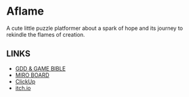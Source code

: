 # Aflame

A cute little puzzle platformer about a spark of hope and its journey to rekindle the flames of creation.

## LINKS

- [GDD & GAME BIBLE](https://docs.google.com/document/d/172jHrh-q8MCpQXQ7AwpK4VQLNodb53vxpg2JDXMqNo8/edit?usp=sharing)
- [MIRO BOARD](https://miro.com/app/board/uXjVLIDbxrc=/)
- [ClickUp](https://app.clickup.com/9012405416/v/l/6-901205632966-1)
- [itch.io](https://juanmorell.itch.io/aflame)
